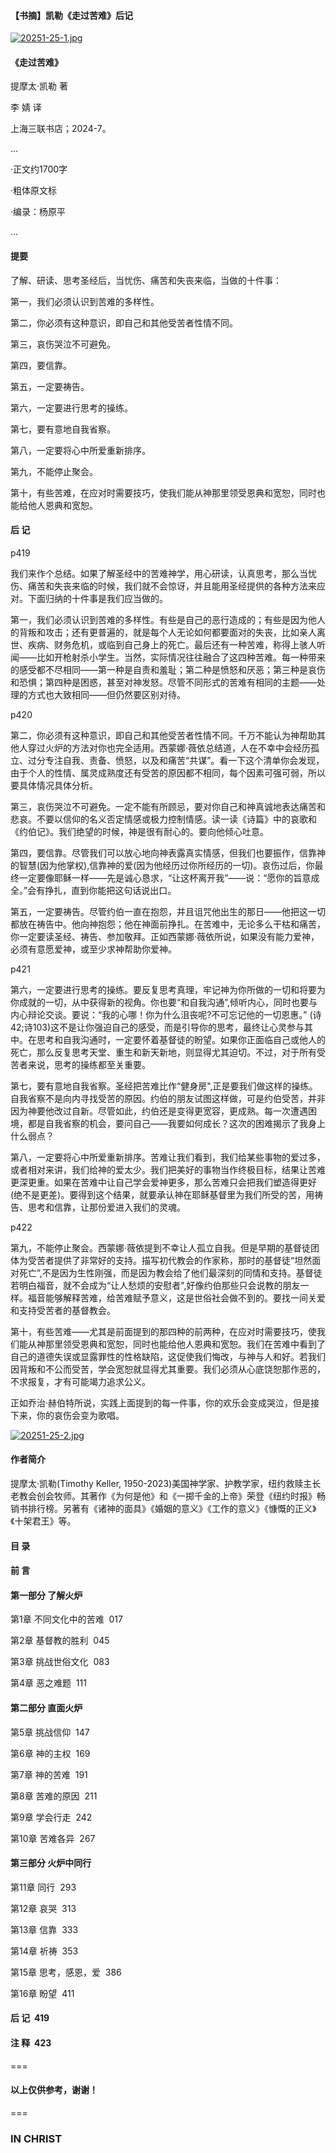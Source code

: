 #### 【书摘】凯勒《走过苦难》后记

[![20251-25-1.jpg](https://i.postimg.cc/RFmdxNCX/20251-25-1.jpg)](https://postimg.cc/7CB0gP22)


#### 《走过苦难》


提摩太·凯勒 著  


李 婧 译


上海三联书店；2024-7。



...

·正文约1700字

·粗体原文标

·编录：杨原平

...



#### 提要

了解、研读、思考圣经后，当忧伤、痛苦和失丧来临，当做的十件事：





第一，我们必须认识到苦难的多样性。



第二，你必须有这种意识，即自己和其他受苦者性情不同。



第三，哀伤哭泣不可避免。



第四，要信靠。



第五，一定要祷告。



第六，一定要进行思考的操练。



第七，要有意地自我省察。



第八，一定要将心中所爱重新排序。



第九，不能停止聚会。



第十，有些苦难，在应对时需要技巧，使我们能从神那里领受恩典和宽恕，同时也能给他人恩典和宽恕。





#### 后 记



p419



我们来作个总结。如果了解圣经中的苦难神学，用心研读，认真思考，那么当忧伤、痛苦和失丧来临的时候，我们就不会惊讶，并且能用圣经提供的各种方法来应对。下面归纳的十件事是我们应当做的。



第一，我们必须认识到苦难的多样性。有些是自己的恶行造成的；有些是因为他人的背叛和攻击；还有更普遍的，就是每个人无论如何都要面对的失丧，比如亲人离世、疾病、财务危机，或临到自己身上的死亡。最后还有一种苦难，称得上骇人听闻——比如开枪射杀小学生。当然，实际情况往往融合了这四种苦难。每一种带来的感受都不尽相同——第一种是自责和羞耻；第二种是愤怒和厌恶；第三种是哀伤和恐惧；第四种是困惑，甚至对神发怒。尽管不同形式的苦难有相同的主题——处理的方式也大致相同——但仍然要区别对待。



p420



第二，你必须有这种意识，即自己和其他受苦者性情不同。千万不能认为神帮助其他人穿过火炉的方法对你也完全适用。西蒙娜·薇依总结道，人在不幸中会经历孤立、过分专注自我、责备、愤怒，以及和痛苦“共谋”。看一下这个清单你会发现，由于个人的性情、属灵成熟度还有受苦的原因都不相同，每个因素可强可弱，所以要具体情况具体分析。



第三，哀伤哭泣不可避免。一定不能有所顾忌，要对你自己和神真诚地表达痛苦和悲哀。不要以信仰的名义否定情感或极力控制情感。读一读《诗篇》中的哀歌和《约伯记》。我们绝望的时候，神是很有耐心的。要向他倾心吐意。



第四，要信靠。尽管我们可以放心地向神表露真实情感，但我们也要振作，信靠神的智慧(因为他掌权),信靠神的爱(因为他经历过你所经历的一切)。哀伤过后，你最终一定要像耶稣一样——先是诚心恳求，“让这杯离开我”——说：“愿你的旨意成全。”会有挣扎，直到你能把这句话说出口。



第五，一定要祷告。尽管约伯一直在抱怨，并且诅咒他出生的那日——他把这一切都放在祷告中。他向神抱怨；他在神面前挣扎。在苦难中，无论多么干枯和痛苦，你一定要读圣经、祷告、参加敬拜。正如西蒙娜·薇依所说，如果没有能力爱神，必须有意愿爱神，或至少求神帮助你爱神。



p421



第六，一定要进行思考的操练。要反复思考真理，牢记神为你所做的一切和将要为你成就的一切，从中获得新的视角。你也要“和自我沟通”,倾听内心，同时也要与内心辩论交谈。要说：“我的心哪！你为什么沮丧呢?不可忘记他的一切恩惠。” (诗42;诗103)这不是让你强迫自己的感受，而是引导你的思考，最终让心灵参与其中。在思考和自我沟通时，一定要怀着基督徒的盼望。如果你正面临自己或他人的死亡，那么反复思考天堂、重生和新天新地，则显得尤其迫切。不过，对于所有受苦者来说，思考的操练都至关重要。



第七，要有意地自我省察。圣经把苦难比作“健身房",正是要我们做这样的操练。自我省察不是向内寻找受苦的原因。约伯的朋友试图这样做，可是约伯受苦，并非因为神要他改过自新。尽管如此，约伯还是变得更宽容，更成熟。每一次遭遇困境，都是自我省察的机会，要问自己——我要如何成长？这次的困难揭示了我身上什么弱点？



第八，一定要将心中所爱重新排序。苦难让我们看到，我们给某些事物的爱过多，或者相对来讲，我们给神的爱太少。我们把美好的事物当作终极目标，结果让苦难更深更重。如果在苦难中让自己学会爱神更多，那么苦难只会把我们塑造得更好(绝不是更差)。要得到这个结果，就要承认神在耶稣基督里为我们所受的苦，用祷告、思考和信靠，让那份爱进入我们的灵魂。



p422



第九，不能停止聚会。西蒙娜·薇依提到不幸让人孤立自我。但是早期的基督徒团体为受苦者提供了非常好的支持。描写初代教会的作家称，那时的基督徒“坦然面对死亡”,不是因为生性刚强，而是因为教会给了他们最深刻的同情和支持。基督徒若明白福音，就不会成为“让人愁烦的安慰者",好像约伯那些只会说教的朋友一样。福音能够解释苦难，给苦难赋予意义，这是世俗社会做不到的。要找一间关爱和支持受苦者的基督教会。



第十，有些苦难——尤其是前面提到的那四种的前两种，在应对时需要技巧，使我们能从神那里领受恩典和宽恕，同时也能给他人恩典和宽恕。我们在苦难中看到了自己的道德失误或显露罪性的性格缺陷，这促使我们悔改，与神与人和好。若我们因背叛和不公而受苦，学会宽恕就显得尤其重要。我们必须从心底饶恕那作恶的，不求报复，才有可能竭力追求公义。



正如乔治·赫伯特所说，实践上面提到的每一件事，你的欢乐会变成哭泣，但是接下来，你的哀伤会变为歌唱。





[![20251-25-2.jpg](https://i.postimg.cc/BvHpzx3j/20251-25-2.jpg)](https://postimg.cc/676C24yK)


#### 作者简介



提摩太·凯勒(Timothy Keller, 1950-2023)美国神学家、护教学家，纽约救赎主长老教会创会牧师。其著作《为何是他》和《一掷千金的上帝》荣登《纽约时报》畅销书排行榜。另著有《诸神的面具》《婚姻的意义》《工作的意义》《慷慨的正义》《十架君王》等。





#### 目 录



#### 前 言



#### 第一部分 了解火炉



第1章 不同文化中的苦难  017





第2章 基督教的胜利  045





第3章 挑战世俗文化  083



第4章 恶之难题  111



#### 第二部分 直面火炉



第5章 挑战信仰  147



第6章 神的主权  169





第7章 神的苦难  191





第8章 苦难的原因  211





第9章 学会行走  242





第10章 苦难各异  267



#### 第三部分 火炉中同行



第11章 同行  293





第12章 哀哭  313





第13章 信靠  333





第14章 祈祷  353





第15章 思考，感恩，爱  386





第16章 盼望  411



#### 后 记  419





#### 注 释  423



===

#### 以上仅供参考，谢谢！

===

###  IN CHRIST
